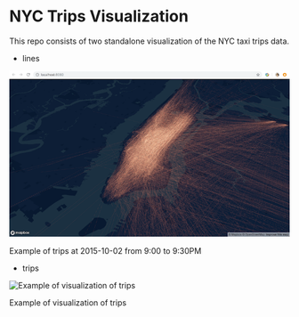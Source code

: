 # NYC Trips Visualization

This repo consists of two standalone visualization of the NYC taxi trips data.
- lines

![Example of trips from 2015-10-02 9:00 to 9:30PM](img/lines_demo.png)

Example of trips at 2015-10-02 from 9:00 to 9:30PM


- trips

![Example of visualization of trips](img/trips_demo.gif)

Example of visualization of trips
